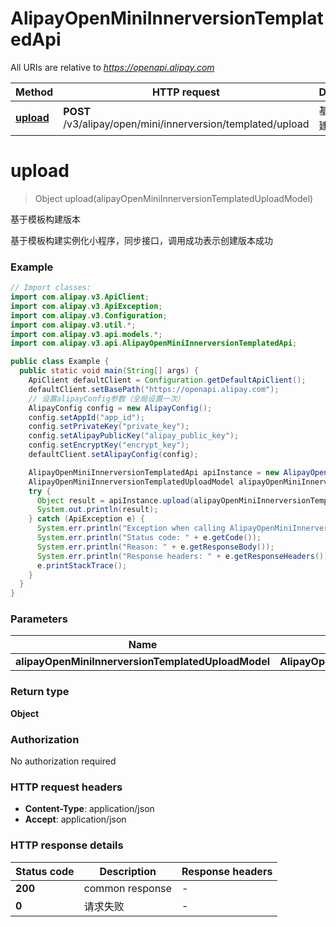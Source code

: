 # AlipayOpenMiniInnerversionTemplatedApi

All URIs are relative to *https://openapi.alipay.com*

| Method | HTTP request | Description |
|------------- | ------------- | -------------|
| [**upload**](AlipayOpenMiniInnerversionTemplatedApi.md#upload) | **POST** /v3/alipay/open/mini/innerversion/templated/upload | 基于模板构建版本 |


<a name="upload"></a>
# **upload**
> Object upload(alipayOpenMiniInnerversionTemplatedUploadModel)

基于模板构建版本

基于模板构建实例化小程序，同步接口，调用成功表示创建版本成功

### Example
```java
// Import classes:
import com.alipay.v3.ApiClient;
import com.alipay.v3.ApiException;
import com.alipay.v3.Configuration;
import com.alipay.v3.util.*;
import com.alipay.v3.api.models.*;
import com.alipay.v3.api.AlipayOpenMiniInnerversionTemplatedApi;

public class Example {
  public static void main(String[] args) {
    ApiClient defaultClient = Configuration.getDefaultApiClient();
    defaultClient.setBasePath("https://openapi.alipay.com");
    // 设置alipayConfig参数（全局设置一次）
    AlipayConfig config = new AlipayConfig();
    config.setAppId("app_id");
    config.setPrivateKey("private_key");
    config.setAlipayPublicKey("alipay_public_key");
    config.setEncryptKey("encrypt_key");
    defaultClient.setAlipayConfig(config);

    AlipayOpenMiniInnerversionTemplatedApi apiInstance = new AlipayOpenMiniInnerversionTemplatedApi(defaultClient);
    AlipayOpenMiniInnerversionTemplatedUploadModel alipayOpenMiniInnerversionTemplatedUploadModel = new AlipayOpenMiniInnerversionTemplatedUploadModel(); // AlipayOpenMiniInnerversionTemplatedUploadModel | 
    try {
      Object result = apiInstance.upload(alipayOpenMiniInnerversionTemplatedUploadModel);
      System.out.println(result);
    } catch (ApiException e) {
      System.err.println("Exception when calling AlipayOpenMiniInnerversionTemplatedApi#upload");
      System.err.println("Status code: " + e.getCode());
      System.err.println("Reason: " + e.getResponseBody());
      System.err.println("Response headers: " + e.getResponseHeaders());
      e.printStackTrace();
    }
  }
}
```

### Parameters

| Name | Type | Description  | Notes |
|------------- | ------------- | ------------- | -------------|
| **alipayOpenMiniInnerversionTemplatedUploadModel** | **AlipayOpenMiniInnerversionTemplatedUploadModel**|  | [optional] |

### Return type

**Object**

### Authorization

No authorization required

### HTTP request headers

 - **Content-Type**: application/json
 - **Accept**: application/json

### HTTP response details
| Status code | Description | Response headers |
|-------------|-------------|------------------|
| **200** | common response |  -  |
| **0** | 请求失败 |  -  |


